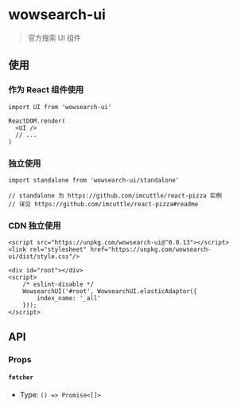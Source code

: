 # wowsearch-ui

> 官方搜索 UI 组件

## 使用

### 作为 React 组件使用

```
import UI from 'wowsearch-ui'

ReactDOM.render(
  <UI />
  // ...
)
```

### 独立使用

```
import standalone from 'wowsearch-ui/standalone'

// standalone 为 https://github.com/imcuttle/react-pizza 实例
// 详见 https://github.com/imcuttle/react-pizza#readme
```


### CDN 独立使用

```
<script src="https://unpkg.com/wowsearch-ui@^0.0.13"></script>
<link rel="stylesheet" href="https://unpkg.com/wowsearch-ui/dist/style.css"/>

<div id="root"></div>
<script>
    /* eslint-disable */
    WowsearchUI('#root', WowsearchUI.elasticAdaptor({
        index_name: '_all'
    }));
</script>
```


## API

### Props

#### `fetcher`

- Type: `() => Promise<[]>`
